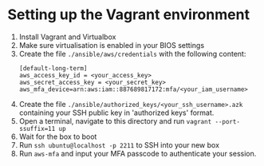 # Setting up the Vagrant environment

1. Install Vagrant and Virtualbox
1. Make sure virtualisation is enabled in your BIOS settings
1. Create the file `./ansible/aws/credentials` with the following content:
   ```
   [default-long-term]
   aws_access_key_id = <your_access_key>
   aws_secret_access_key = <your_secret_key>
   aws_mfa_device=arn:aws:iam::887689817172:mfa/<your_iam_username>
   ```
1. Create the file `./ansible/authorized_keys/<your_ssh_username>.azk` containing your SSH public key in 'authorized keys' format.
1. Open a terminal, navigate to this directory and run `vagrant --port-ssuffix=11 up`
1. Wait for the box to boot
1. Run `ssh ubuntu@localhost -p 2211` to SSH into your new box
1. Run `aws-mfa` and input your MFA passcode to authenticate your session.
